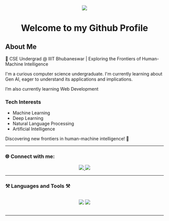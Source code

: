 <h1 align="center">
  <img src="https://readme-typing-svg.herokuapp.com/?font=Righteous&size=35&center=true&vCenter=true&width=500&height=70&duration=3800&lines=Hi+There!+👋;+I'm+Santanu+Sahoo.;" />
</h1>
<h1 align="center">Welcome to my Github Profile</h1>

<div class="about-me">
  <h2>About Me</h2>
  <p>
    <span class="emoji">👋</span>
    CSE Undergrad @ IIIT Bhubaneswar | Exploring the Frontiers of Human-Machine Intelligence
  </p>
  <p>
    I'm a curious computer science undergraduate. I'm currently learning about Gen AI, eager to understand its applications and implications.
  </p>
  <p>
    I’m also currently learning Web Development

  </p>
  <h3>Tech Interests</h3>
  <ul>
    <li>Machine Learning</li>
    <li>Deep Learning</li>
    <li>Natural Language Processing</li>
    <li>Artificial Intelligence</li>
  </ul>
  
  <p>
    Discovering new frontiers in human-machine intelligence! <span class="emoji">🚀️</span>
  </p>
</div>
<hr/>
<h3>🌐 Connect with me:</h3>
<div align="center"> 
 
  <a href="https://www.linkedin.com/in/santanu-sahoo-406a3b274/" target="_blank">
    <img src="https://img.shields.io/badge/LinkedIn-0077B5?style=for-the-badge&logo=linkedin&logoColor=white" target="_blank" />
  </a>
  <a href="https://www.instagram.com/santanu_s_21/" target="_blank">
     <img src="https://img.shields.io/badge/Instagram-FF5722?style=for-the-badge&logo=instagram&logoColor=white" target="_blank" /> <!-- sqlite, safari, google-chrome are other good icon options -->
  </a>
</div>

<hr/>
<h3>⚒️ Languages and Tools ⚒️</h3>
<br/>
<div align="center">
    <img src="https://skillicons.dev/icons?i=c,cpp,html,css" />
    <img src="https://skillicons.dev/icons?i=python,sklearn,tensorflow,mysql,flask" /><br>
</div>

<br/>
<hr/>


<!--
**Santanu-Sahoo-02/Santanu-Sahoo-02** is a ✨ _special_ ✨ repository because its `README.md` (this file) appears on your GitHub profile.

Here are some ideas to get you started:

- 🔭 I’m currently working on ...
- 🌱 I’m currently learning ...
- 👯 I’m looking to collaborate on ...
- 🤔 I’m looking for help with ...
- 💬 Ask me about ...
- 📫 How to reach me: ...
- 😄 Pronouns: ...
- ⚡ Fun fact: ...
-->
